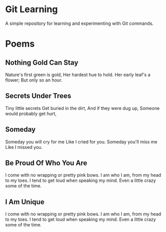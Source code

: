 # Git Learning

A simple repository for learning and experimenting with Git commands.

# Poems

## Nothing Gold Can Stay

Nature's first green is gold,
Her hardest hue to hold.
Her early leaf's a flower;
But only so an hour.

## Secrets Under Trees

Tiny little secrets
Get buried in the dirt,
And if they were dug up,
Someone would probably get hurt,

## Someday

Someday you will cry for me
Like I cried for you.
Someday you'll miss me
Like I missed you.

## Be Proud Of Who You Are

I come with no wrapping or pretty pink bows.
I am who I am, from my head to my toes.
I tend to get loud when speaking my mind.
Even a little crazy some of the time.

## I Am Unique

I come with no wrapping or pretty pink bows.
I am who I am, from my head to my toes.
I tend to get loud when speaking my mind.
Even a little crazy some of the time.